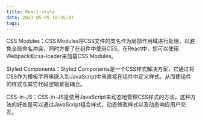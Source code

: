 ```yaml
---
title: React-style
date: 2023-05-09 18:35:07
tags:
---
```

CSS Modules：CSS Modules将CSS文件的类名作为局部作用域进行处理，以避免全局命名冲突，同时方便了在组件中使用CSS。在React中，您可以使用Webpack和css-loader来加载CSS Modules。

Styled Components：Styled Components是一个CSS样式解决方案，它通过将CSS作为模板字符串嵌入到JavaScript中来直接在组件中定义样式，从而使组件的样式与其它代码逻辑紧密耦合。

CSS-in-JS：CSS-in-JS是使用JavaScript来动态地管理CSS样式的方法。这种方法的好处是可以通过JavaScript组合样式，动态修改样式以及动态响应用户交互。
